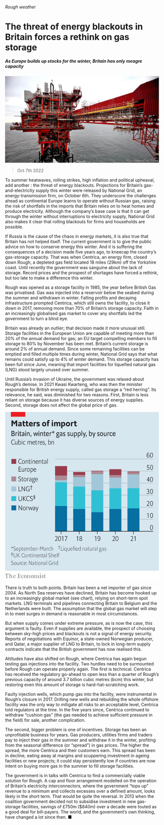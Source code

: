 ###### Rough weather

# The threat of energy blackouts in Britain forces a rethink on gas storage 

##### As Europe builds up stocks for the winter, Britain has only meagre capacity 

![image](images/20221008_BRP504.jpg) 

> Oct 7th 2022 

To summer heatwaves, rolling strikes, high inflation and political upheaval, add another : the threat of energy blackouts. Projections for Britain’s gas-and-electricity supply this winter were released by National Grid, an energy-transmission firm, on October 6th. They underscore the challenges ahead as continental Europe learns to operate without Russian gas, raising the risk of shortfalls in the imports that Britain relies on to heat homes and produce electricity. Although the company’s base case is that it can get through the winter without interruptions to electricity supply, National Grid also makes it clear that rolling blackouts for firms and households are possible. 

If Russia is the cause of the chaos in energy markets, it is also true that Britain has not helped itself. The current government is  to give the public advice on how to conserve energy this winter. And it is suffering the consequences of a decision made five years ago, to kneecap the country’s gas-storage capacity. That was when Centrica, an energy firm, closed down Rough, a depleted gas field located 18 miles (29km) off the Yorkshire coast. Until recently the government was sanguine about the lack of storage. Record prices and the prospect of shortages have forced a rethink, but too late to make a difference this winter.

Rough was opened as a storage facility in 1985, the year before British Gas was privatised. Gas was injected into a reservoir below the seabed during the summer and withdrawn in winter. Falling profits and decaying infrastructure prompted Centrica, which still owns the facility, to close it down in 2017, removing more than 70% of Britain’s storage capacity. Faith in an increasingly globalised gas market to cover any shortfalls led the government to turn a blind eye.

Britain was already an outlier; that decision made it more unusual still. Storage facilities in the European Union are capable of meeting more than 20% of the annual demand for gas; an EU target compelling members to fill storage to 80% by November has been met. Britain’s current storage is around 2% of annual demand. Since some remaining facilities can be emptied and filled multiple times during winter, National Grid says that what remains could satisfy up to 4% of winter demand. This storage capacity has been full since June, meaning that import facilities for liquefied natural gas (LNG) stood largely unused over summer.

Until Russia’s invasion of Ukraine, the government was relaxed about Rough’s demise. In 2021 Kwasi Kwarteng, who was then the minister responsible for British energy supply, called gas storage a “red herring”. Its relevance, he said, was diminished for two reasons. First, Britain is less reliant on storage because it has diverse sources of energy supplies. Second, storage does not affect the global price of gas. 

![image](images/20221015_BRC301.png) 


There is truth to both points. Britain has been a net importer of gas since 2004. As North Sea reserves have declined, Britain has become hooked up to an increasingly global market (see chart), relying on short-term spot markets. LNG terminals and pipelines connecting Britain to Belgium and the Netherlands were built. The assumption that the global gas market will step in to meet surges in demand is reasonable in most circumstances. 

But when supply comes under extreme pressure, as is now the case, this argument is faulty. Even if supplies are available, the prospect of choosing between sky-high prices and blackouts is not a signal of energy security. Reports of negotiations with Equinor, a state-owned Norwegian producer, and Qatar, a major supplier of LNG to Britain, to lock in long-term supply contracts indicate that the British government has now realised this. 

Attitudes have also shifted on Rough, where Centrica has again begun testing gas injections into the facility. Two hurdles need to be surmounted before Rough can operate properly again. The first is technical. Centrica has received the regulatory go-ahead to open less than a quarter of Rough’s previous capacity of around 3.7 billion cubic metres (bcm) this winter, but restoring even this amount of storage is hard-hat-scratching work. 

Faulty injection wells, which pump gas into the facility, were instrumental in Rough’s closure in 2017. Drilling new wells and rebuilding the whole offshore facility was the only way to mitigate all risks to an acceptable level, Centrica told regulators at the time. In the five years since, Centrica continued to withdraw “cushion gas” (the gas needed to achieve sufficient pressure in the field) for sale, another complication. 

The second, bigger problem is one of incentives. Storage has been an unprofitable business for years. Gas producers, utilities firms and traders pay to inject their gas in the summer and withdraw it in the winter, profiting from the seasonal difference (or “spread”) in gas prices. The higher the spread, the more Centrica and their customers earn. This spread has been in decline, eating away at margins and scuppering investment in ageing facilities or new projects; it could stay persistently low if countries are now intent on buying more gas in the summer to fill storage facilities. 

The government is in talks with Centrica to find a commercially viable solution for Rough. A cap and floor arrangement modelled on the operation of Britain’s electricity interconnectors, where the government “tops up” revenue to a minimum and collects excesses over a defined amount, looks likely in the short term. That would be quite the reversal. In 2013 when the coalition government decided not to subsidise investment in new gas-storage facilities, savings of £750m ($840m) over a decade were touted as a good deal for bill-payers. The world, and the government’s own thinking, have changed a lot since then. ■

